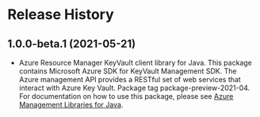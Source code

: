 # Release History

## 1.0.0-beta.1 (2021-05-21)

- Azure Resource Manager KeyVault client library for Java. This package contains Microsoft Azure SDK for KeyVault Management SDK. The Azure management API provides a RESTful set of web services that interact with Azure Key Vault. Package tag package-preview-2021-04. For documentation on how to use this package, please see [Azure Management Libraries for Java](https://aka.ms/azsdk/java/mgmt).

